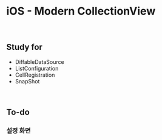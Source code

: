 #  iOS - Modern CollectionView

<br />

## Study for
- DiffableDataSource
- ListConfiguration
- CellRegistration
- SnapShot

<br />

## To-do
### 설정 화면
